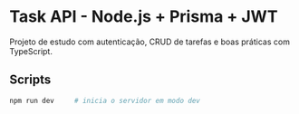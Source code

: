 # Task API - Node.js + Prisma + JWT

Projeto de estudo com autenticação, CRUD de tarefas e boas práticas com TypeScript.

## Scripts

```bash
npm run dev     # inicia o servidor em modo dev
